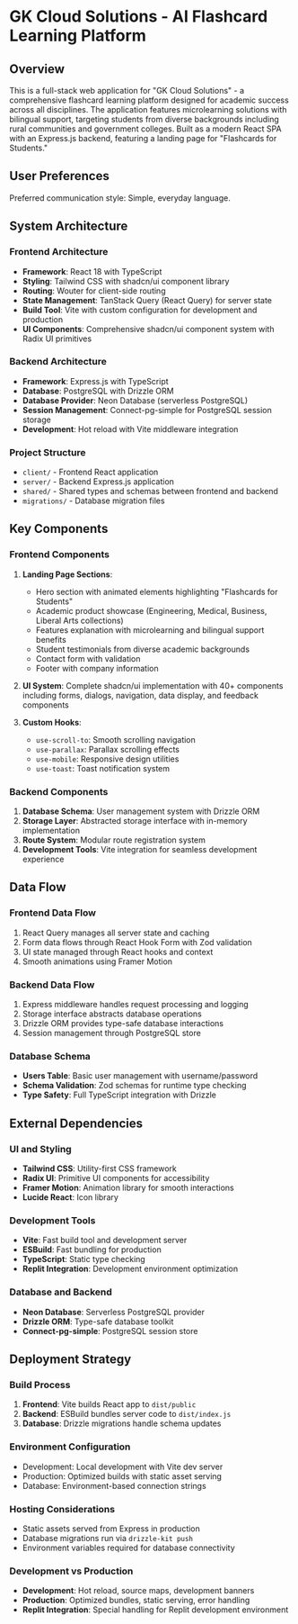 # GK Cloud Solutions - AI Flashcard Learning Platform

## Overview

This is a full-stack web application for "GK Cloud Solutions" - a comprehensive flashcard learning platform designed for academic success across all disciplines. The application features microlearning solutions with bilingual support, targeting students from diverse backgrounds including rural communities and government colleges. Built as a modern React SPA with an Express.js backend, featuring a landing page for "Flashcards for Students."

## User Preferences

Preferred communication style: Simple, everyday language.

## System Architecture

### Frontend Architecture
- **Framework**: React 18 with TypeScript
- **Styling**: Tailwind CSS with shadcn/ui component library
- **Routing**: Wouter for client-side routing
- **State Management**: TanStack Query (React Query) for server state
- **Build Tool**: Vite with custom configuration for development and production
- **UI Components**: Comprehensive shadcn/ui component system with Radix UI primitives

### Backend Architecture
- **Framework**: Express.js with TypeScript
- **Database**: PostgreSQL with Drizzle ORM
- **Database Provider**: Neon Database (serverless PostgreSQL)
- **Session Management**: Connect-pg-simple for PostgreSQL session storage
- **Development**: Hot reload with Vite middleware integration

### Project Structure
- `client/` - Frontend React application
- `server/` - Backend Express.js application
- `shared/` - Shared types and schemas between frontend and backend
- `migrations/` - Database migration files

## Key Components

### Frontend Components
1. **Landing Page Sections**:
   - Hero section with animated elements highlighting "Flashcards for Students"
   - Academic product showcase (Engineering, Medical, Business, Liberal Arts collections)
   - Features explanation with microlearning and bilingual support benefits
   - Student testimonials from diverse academic backgrounds
   - Contact form with validation
   - Footer with company information

2. **UI System**: Complete shadcn/ui implementation with 40+ components including forms, dialogs, navigation, data display, and feedback components

3. **Custom Hooks**:
   - `use-scroll-to`: Smooth scrolling navigation
   - `use-parallax`: Parallax scrolling effects
   - `use-mobile`: Responsive design utilities
   - `use-toast`: Toast notification system

### Backend Components
1. **Database Schema**: User management system with Drizzle ORM
2. **Storage Layer**: Abstracted storage interface with in-memory implementation
3. **Route System**: Modular route registration system
4. **Development Tools**: Vite integration for seamless development experience

## Data Flow

### Frontend Data Flow
1. React Query manages all server state and caching
2. Form data flows through React Hook Form with Zod validation
3. UI state managed through React hooks and context
4. Smooth animations using Framer Motion

### Backend Data Flow
1. Express middleware handles request processing and logging
2. Storage interface abstracts database operations
3. Drizzle ORM provides type-safe database interactions
4. Session management through PostgreSQL store

### Database Schema
- **Users Table**: Basic user management with username/password
- **Schema Validation**: Zod schemas for runtime type checking
- **Type Safety**: Full TypeScript integration with Drizzle

## External Dependencies

### UI and Styling
- **Tailwind CSS**: Utility-first CSS framework
- **Radix UI**: Primitive UI components for accessibility
- **Framer Motion**: Animation library for smooth interactions
- **Lucide React**: Icon library

### Development Tools
- **Vite**: Fast build tool and development server
- **ESBuild**: Fast bundling for production
- **TypeScript**: Static type checking
- **Replit Integration**: Development environment optimization

### Database and Backend
- **Neon Database**: Serverless PostgreSQL provider
- **Drizzle ORM**: Type-safe database toolkit
- **Connect-pg-simple**: PostgreSQL session store

## Deployment Strategy

### Build Process
1. **Frontend**: Vite builds React app to `dist/public`
2. **Backend**: ESBuild bundles server code to `dist/index.js`
3. **Database**: Drizzle migrations handle schema updates

### Environment Configuration
- Development: Local development with Vite dev server
- Production: Optimized builds with static asset serving
- Database: Environment-based connection strings

### Hosting Considerations
- Static assets served from Express in production
- Database migrations run via `drizzle-kit push`
- Environment variables required for database connectivity

### Development vs Production
- **Development**: Hot reload, source maps, development banners
- **Production**: Optimized bundles, static serving, error handling
- **Replit Integration**: Special handling for Replit development environment
